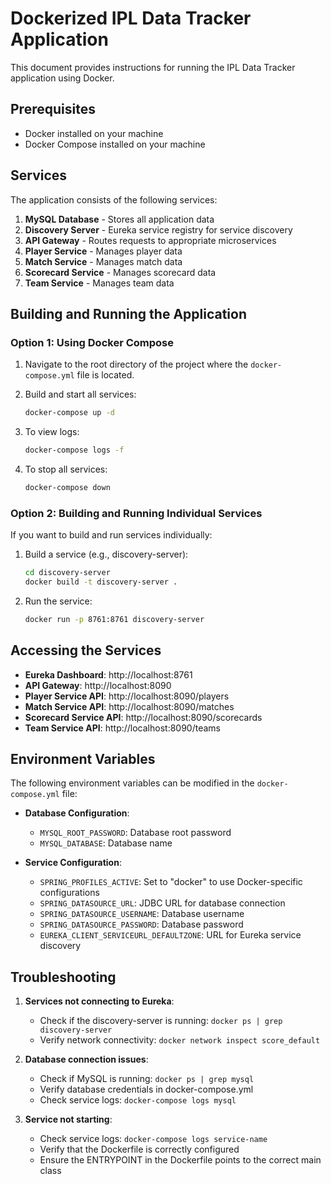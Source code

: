 # Dockerized IPL Data Tracker Application

This document provides instructions for running the IPL Data Tracker application using Docker.

## Prerequisites

- Docker installed on your machine
- Docker Compose installed on your machine

## Services

The application consists of the following services:

1. **MySQL Database** - Stores all application data
2. **Discovery Server** - Eureka service registry for service discovery
3. **API Gateway** - Routes requests to appropriate microservices
4. **Player Service** - Manages player data
5. **Match Service** - Manages match data
6. **Scorecard Service** - Manages scorecard data
7. **Team Service** - Manages team data

## Building and Running the Application

### Option 1: Using Docker Compose

1. Navigate to the root directory of the project where the `docker-compose.yml` file is located.

2. Build and start all services:
   ```bash
   docker-compose up -d
   ```

3. To view logs:
   ```bash
   docker-compose logs -f
   ```

4. To stop all services:
   ```bash
   docker-compose down
   ```

### Option 2: Building and Running Individual Services

If you want to build and run services individually:

1. Build a service (e.g., discovery-server):
   ```bash
   cd discovery-server
   docker build -t discovery-server .
   ```

2. Run the service:
   ```bash
   docker run -p 8761:8761 discovery-server
   ```

## Accessing the Services

- **Eureka Dashboard**: http://localhost:8761
- **API Gateway**: http://localhost:8090
- **Player Service API**: http://localhost:8090/players
- **Match Service API**: http://localhost:8090/matches
- **Scorecard Service API**: http://localhost:8090/scorecards
- **Team Service API**: http://localhost:8090/teams

## Environment Variables

The following environment variables can be modified in the `docker-compose.yml` file:

- **Database Configuration**:
  - `MYSQL_ROOT_PASSWORD`: Database root password
  - `MYSQL_DATABASE`: Database name

- **Service Configuration**:
  - `SPRING_PROFILES_ACTIVE`: Set to "docker" to use Docker-specific configurations
  - `SPRING_DATASOURCE_URL`: JDBC URL for database connection
  - `SPRING_DATASOURCE_USERNAME`: Database username
  - `SPRING_DATASOURCE_PASSWORD`: Database password
  - `EUREKA_CLIENT_SERVICEURL_DEFAULTZONE`: URL for Eureka service discovery

## Troubleshooting

1. **Services not connecting to Eureka**:
   - Check if the discovery-server is running: `docker ps | grep discovery-server`
   - Verify network connectivity: `docker network inspect score_default`

2. **Database connection issues**:
   - Check if MySQL is running: `docker ps | grep mysql`
   - Verify database credentials in docker-compose.yml
   - Check service logs: `docker-compose logs mysql`

3. **Service not starting**:
   - Check service logs: `docker-compose logs service-name`
   - Verify that the Dockerfile is correctly configured
   - Ensure the ENTRYPOINT in the Dockerfile points to the correct main class
